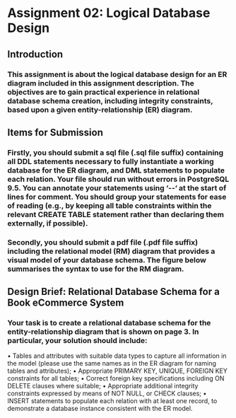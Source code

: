 # Assignment 02: Logical Database Design
## Introduction
### This assignment is about the logical database design for an ER diagram included in this assignment description. The objectives are to gain practical experience in relational database schema creation, including integrity constraints, based upon a given entity-relationship (ER) diagram.
## Items for Submission
### Firstly, you should submit a sql file (.sql file suffix) containing all DDL statements necessary to fully instantiate a working database for the ER diagram, and DML statements to populate each relation. Your file should run without errors in PostgreSQL 9.5. You can annotate your statements using ‘--‘ at the start of lines for comment. You should group your statements for ease of reading (e.g., by keeping all table constraints within the relevant CREATE TABLE statement rather than declaring them externally, if possible).
### Secondly, you should submit a pdf file (.pdf file suffix) including the relational model (RM) diagram that provides a visual model of your database schema. The figure below summarises the syntax to use for the RM diagram.
## Design Brief: Relational Database Schema for a Book eCommerce System
### Your task is to create a relational database schema for the entity-relationship diagram that is shown on page 3. In particular, your solution should include:
• Tables and attributes with suitable data types to capture all information in the model (please use the same names as in the ER diagram for naming tables and attributes);
• Appropriate PRIMARY KEY, UNIQUE, FOREIGN KEY constraints for all tables;
• Correct foreign key specifications including ON DELETE clauses where suitable;
• Appropriate additional integrity constraints expressed by means of NOT NULL, or CHECK clauses;
• INSERT statements to populate each relation with at least one record, to demonstrate a database instance consistent with the ER model.
